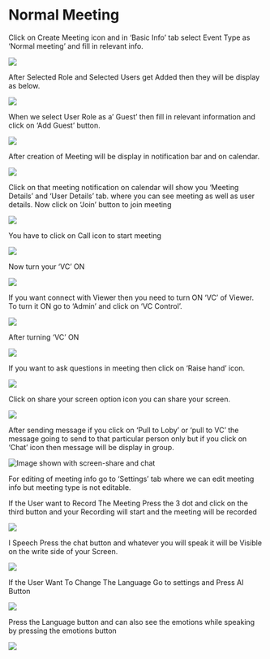 # Normal Meeting

Click on Create Meeting icon and in ‘Basic Info’ tab select Event Type as ‘Normal meeting’ and fill in relevant info.

![](../../.gitbook/assets/11.png)

After Selected Role and Selected Users get Added then they will be display as below.

![](../../.gitbook/assets/12.png)

When we select User Role as a’ Guest’ then fill in relevant information and click on ‘Add Guest’ button.

![](../../.gitbook/assets/13.png)

After creation of Meeting will be display in notification bar and on calendar.

![](../../.gitbook/assets/14.png)

Click on that meeting notification on calendar will show you ‘Meeting Details’ and ‘User Details’ tab. where you can see meeting as well as user details. Now click on ‘Join’ button to join meeting

![](../../.gitbook/assets/image%20%28137%29.png)

You have to click on Call icon to start meeting

![](../../.gitbook/assets/image%20%28162%29.png)

Now turn your ‘VC’ ON

![](../../.gitbook/assets/image%20%28112%29.png)

If you want connect with Viewer then you need to turn ON ‘VC’ of Viewer. To turn it ON go to ‘Admin’ and click on ‘VC Control’.

![](../../.gitbook/assets/image%20%28218%29.png)

After turning ‘VC’ ON

![](../../.gitbook/assets/image%20%28115%29.png)

If you want to ask questions in meeting then click on ‘Raise hand’ icon.

![](../../.gitbook/assets/image%20%28242%29.png)

Click on share your screen option icon you can share your screen.

![](../../.gitbook/assets/popup_ss.png)

After sending message if you click on ‘Pull to Loby’ or ‘pull to VC’ the message going to send to that particular person only but if you click on ‘Chat’ icon then message will be display in group.

![Image shown with screen-share and chat](../../.gitbook/assets/image%20%28188%29.png)

For editing of meeting info go to ‘Settings’ tab where we can edit meeting info but meeting type is not editable.

If the User want to Record The Meeting Press the 3 dot and click on the third button and your Recording will start and the meeting will be recorded

![](../../.gitbook/assets/image%20%2889%29.png)

I Speech Press the chat button and whatever you will speak it will be Visible on the write side of your Screen.

![](../../.gitbook/assets/image%20%28281%29.png)

If the User Want To Change The Language Go to settings and Press AI Button

![](../../.gitbook/assets/image%20%28116%29.png)

Press the Language button and can also see the emotions while speaking by pressing the emotions button  
  


![](../../.gitbook/assets/image%20%2825%29.png)



